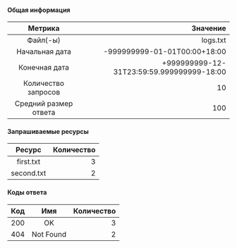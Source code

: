 #### Общая информация
|Метрика|Значение|
|:-:|-:|
|Файл(-ы)|logs.txt|
|Начальная дата|-999999999-01-01T00:00+18:00|
|Конечная дата|+999999999-12-31T23:59:59.999999999-18:00|
|Количество запросов|10|
|Средний размер ответа|100|

#### Запрашиваемые ресурсы
|Ресурс|Количество|
|:-:|-:|
|first.txt|3|
|second.txt|2|

#### Коды ответа
|Код|Имя|Количество|
|:-:|:-:|-:|
|200|OK|3|
|404|Not Found|2|

